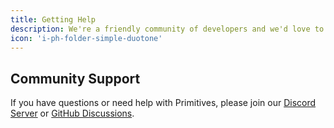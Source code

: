 ```yaml
---
title: Getting Help
description: We're a friendly community of developers and we'd love to help.
icon: 'i-ph-folder-simple-duotone'
---
```


## Community Support

If you have questions or need help with Primitives, please join our [Discord Server](https://discord.oku-ui.com) or [GitHub Discussions](https://github.com/oku-ui/primitives/discussions).
